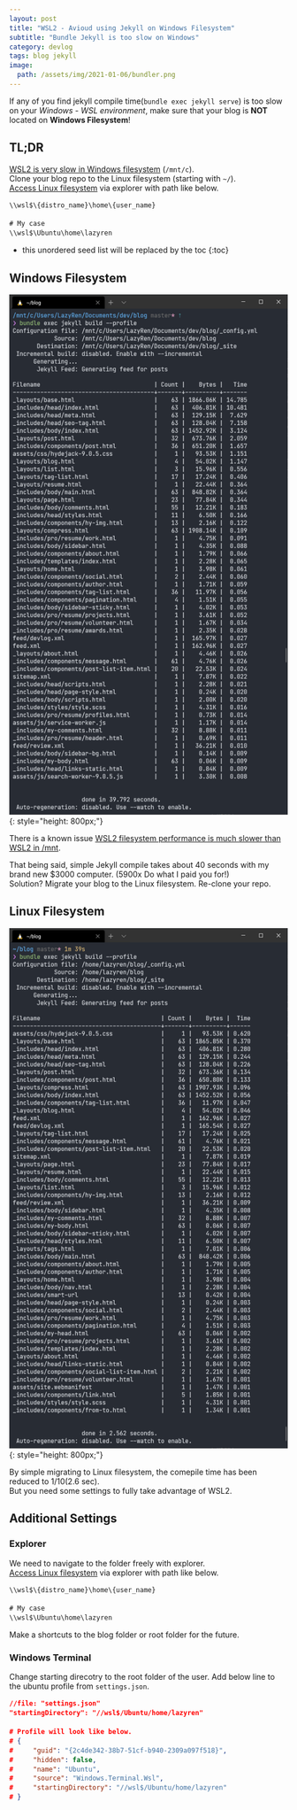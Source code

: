```yaml
---
layout: post
title: "WSL2 - Avioud using Jekyll on Windows Filesystem"
subtitle: "Bundle Jekyll is too slow on Windows"
category: devlog
tags: blog jekyll
image:
  path: /assets/img/2021-01-06/bundler.png
---
```


If any of you find jekyll compile time(`bundle exec jekyll serve`) is too slow on your *Windows - WSL environment*,
make sure that your blog is **NOT** located on **Windows Filesystem**!

## TL;DR

[WSL2 is very slow in Windows filesystem](https://github.com/microsoft/WSL/issues/4197) (`/mnt/c`).<br>
Clone your blog repo to the Linux filesystem (starting with `~/`).<br>
[Access Linux filesystem](https://devblogs.microsoft.com/commandline/whats-new-for-wsl-in-windows-10-version-1903/) via explorer with path like below.

```default
\\wsl$\{distro_name}\home\{user_name}

# My case
\\wsl$\Ubuntu\home\lazyren
```

<!--more-->

* this unordered seed list will be replaced by the toc
{:toc}

## Windows Filesystem

![Window Jekyll Compile Time](/assets/img/2021-01-06/windows_fs_jekyll.png){: style="height: 800px;"}

There is a known issue [WSL2 filesystem performance is much slower than WSL2 in /mnt](https://github.com/microsoft/WSL/issues/4197).

That being said, simple Jekyll compile takes about 40 seconds with my brand new $3000 computer. (5900x Do what I paid you for!)<br>
Solution? Migrate your blog to the Linux filesystem. Re-clone your repo.

## Linux Filesystem

![Linux Jekyll Compile Time](/assets/img/2021-01-06/wsl2_native_fs_jekyll.png){: style="height: 800px;"}

By simple migrating to Linux filesystem, the comepile time has been reduced to 1/10(2.6 sec).<br>
But you need some settings to fully take advantage of WSL2.

## Additional Settings

### Explorer

We need to navigate to the folder freely with explorer.<br>
[Access Linux filesystem](https://devblogs.microsoft.com/commandline/whats-new-for-wsl-in-windows-10-version-1903/) via explorer with path like below.

```default
\\wsl$\{distro_name}\home\{user_name}

# My case
\\wsl$\Ubuntu\home\lazyren
```

Make a shortcuts to the blog folder or root folder for the future.

### Windows Terminal

Change starting direcotry to the root folder of the user.
Add below line to the ubuntu profile from `settings.json`.

```json
//file: "settings.json"
"startingDirectory": "//wsl$/Ubuntu/home/lazyren"

# Profile will look like below.
# {
#     "guid": "{2c4de342-38b7-51cf-b940-2309a097f518}",
#     "hidden": false,
#     "name": "Ubuntu",
#     "source": "Windows.Terminal.Wsl",
#     "startingDirectory": "//wsl$/Ubuntu/home/lazyren"
# }
```
